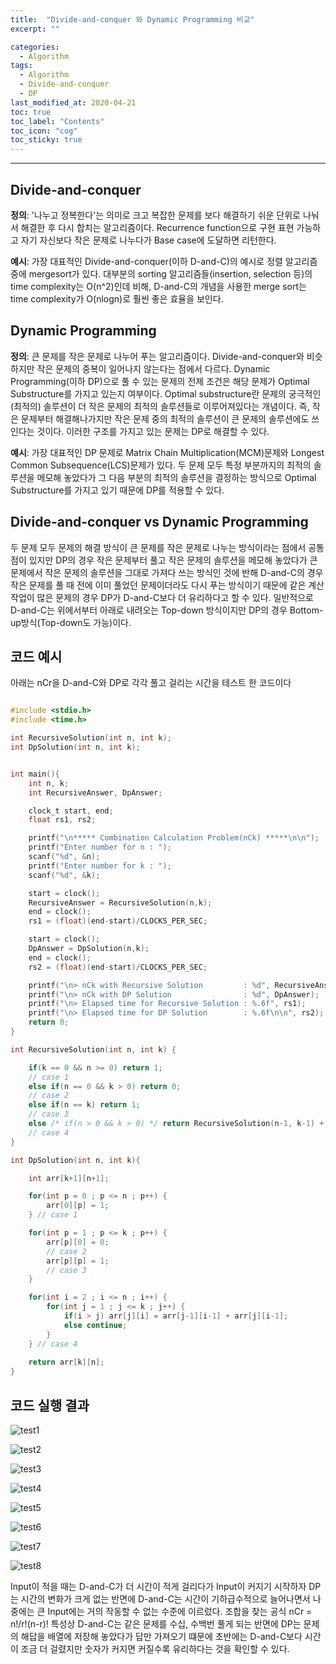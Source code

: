```yaml
---
title:  "Divide-and-conquer 와 Dynamic Programming 비교"
excerpt: ""

categories:
  - Algorithm
tags:
  - Algorithm
  - Divide-and-conquer
  - DP
last_modified_at: 2020-04-21 
toc: true
toc_label: "Contents"
toc_icon: "cog"
toc_sticky: true
---
```



---
## Divide-and-conquer

**정의**: '나누고 정복한다'는 의미로 크고 복잡한 문제를 보다 해결하기 쉬운 단위로 나눠서 해결한 후 다시 합치는 알고리즘이다. Recurrence function으로 구현 표현 가능하고 자기 자신보다 작은 문제로 나누다가 Base case에 도달하면 리턴한다. 

**예시**: 가장 대표적인 Divide-and-conquer(이하 D-and-C)의 예시로 정렬 알고리즘 중에 mergesort가 있다. 대부분의 sorting 알고리즘들(insertion, selection 등)의 time complexity는 O(n^2)인데 비해, D-and-C의 개념을 사용한 merge sort는 time complexity가 O(nlogn)로 훨씬 좋은 효율을 보인다.

## Dynamic Programming

**정의**: 큰 문제를 작은 문제로 나누어 푸는 알고리즘이다. Divide-and-conquer와 비슷하지만 작은 문제의 중복이 일어나지 않는다는 점에서 다르다. Dynamic Programming(이하 DP)으로 풀 수 있는 문제의 전제 조건은 해당 문제가 Optimal Substructure를 가지고 있는지 여부이다. Optimal substructure란 문제의 궁극적인(최적의) 솔루션이 더 작은 문제의 최적의 솔루션들로 이루어져있다는 개념이다. 즉, 작은 문제부터 해결해나가지만 작은 문제 중의 최적의 솔루션이 큰 문제의 솔루션에도 쓰인다는 것이다. 이러한 구조를 가지고 있는 문제는 DP로 해결할 수 있다. 

**예시**: 가장 대표적인 DP 문제로 Matrix Chain Multiplication(MCM)문제와 Longest Common Subsequence(LCS)문제가 있다. 두 문제 모두 특정 부분까지의 최적의 솔루션을 메모해 놓았다가 그 다음 부분의 최적의 솔루션을 결정하는 방식으로 Optimal Substructure를 가지고 있기 때문에 DP를 적용할 수 있다. 

## Divide-and-conquer vs Dynamic Programming

두 문제 모두 문제의 해결 방식이 큰 문제를 작은 문제로 나누는 방식이라는 점에서 공통점이 있지만 DP의 경우 작은 문제부터 풀고 작은 문제의 솔루션을 메모해 놓았다가 큰 문제에서 작은 문제의 솔루션을 그대로 가져다 쓰는 방식인 것에 반해 D-and-C의 경우 작은 문제를 풀 때 전에 이미 풀었던 문제이더라도 다시 푸는 방식이기 때문에 같은 계산 작업이 많은 문제의 경우 DP가 D-and-C보다 더 유리하다고 할 수 있다. 일반적으로 D-and-C는 위에서부터 아래로 내려오는 Top-down 방식이지만 DP의 경우 Bottom-up방식(Top-down도 가능)이다. 


## 코드 예시

아래는 nCr을 D-and-C와 DP로 각각 풀고 걸리는 시간을 테스트 한 코드이다
```c

#include <stdio.h>
#include <time.h>

int RecursiveSolution(int n, int k);
int DpSolution(int n, int k);


int main(){
    int n, k;
    int RecursiveAnswer, DpAnswer;

    clock_t start, end;
    float rs1, rs2;

    printf("\n***** Combination Calculation Problem(nCk) *****\n\n");
    printf("Enter number for n : ");
    scanf("%d", &n);
    printf("Enter number for k : ");
    scanf("%d", &k);

    start = clock();
    RecursiveAnswer = RecursiveSolution(n,k);
    end = clock();
    rs1 = (float)(end-start)/CLOCKS_PER_SEC;

    start = clock();
    DpAnswer = DpSolution(n,k);
    end = clock();
    rs2 = (float)(end-start)/CLOCKS_PER_SEC;

    printf("\n> nCk with Recursive Solution         : %d", RecursiveAnswer);
    printf("\n> nCk with DP Solution                : %d", DpAnswer);
    printf("\n> Elapsed time for Recursive Solution : %.6f", rs1);
    printf("\n> Elapsed time for DP Solution        : %.6f\n\n", rs2);
    return 0;
}

int RecursiveSolution(int n, int k) {

    if(k == 0 && n >= 0) return 1; 
    // case 1
    else if(n == 0 && k > 0) return 0;
    // case 2
    else if(n == k) return 1;
    // case 3
    else /* if(n > 0 && k > 0) */ return RecursiveSolution(n-1, k-1) + RecursiveSolution(n-1, k);
    // case 4
}

int DpSolution(int n, int k){

    int arr[k+1][n+1];

    for(int p = 0 ; p <= n ; p++) {
        arr[0][p] = 1;
    } // case 1

    for(int p = 1 ; p <= k ; p++) {
        arr[p][0] = 0;
        // case 2
        arr[p][p] = 1;
        // case 3
    }

    for(int i = 2 ; i <= n ; i++) {
        for(int j = 1 ; j <= k ; j++) {
            if(i > j) arr[j][i] = arr[j-1][i-1] + arr[j][i-1];
            else continue;
        }
    } // case 4
    
    return arr[k][n];
}


```

## 코드 실행 결과

![test1](/assets/images/test1.jpg)

![test2](/assets/images/test2.jpg)

![test3](/assets/images/test3.jpg)

![test4](/assets/images/test4.jpg)

![test5](/assets/images/test5.jpg)

![test6](/assets/images/test6.jpg)

![test7](/assets/images/test7.jpg)

![test8](/assets/images/test8.jpg)

Input이 적을 때는 D-and-C가 더 시간이 적게 걸리다가 Input이 커지기 시작하자 DP는 시간의 변화가 크게 없는 반면에 D-and-C는 시간이 기하급수적으로 늘어나면서 나중에는 큰 Input에는 거의 작동할 수 없는 수준에 이르렀다. 조합을 찾는 공식 nCr = n!/r!(n-r)! 특성상 D-and-C는 같은 문제를 수십, 수백번 풀게 되는 반면에 DP는 문제의 해답을 배열에 저장해 놓았다가 답만 가져오기 떄문에 초반에는 D-and-C보다 시간이 조금 더 걸렸지만 숫자가 커지면 커질수록 유리하다는 것을 확인할 수 있다. 






